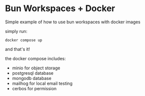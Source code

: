 # Bun Workspaces + Docker

Simple example of how to use bun workspaces with docker images

simply run:

```
docker compose up
```

and that's it!

the docker compose includes:
- minio for object storage
- postgresql database
- mongodb database
- mailhog for local email testing
- cerbos for permission
